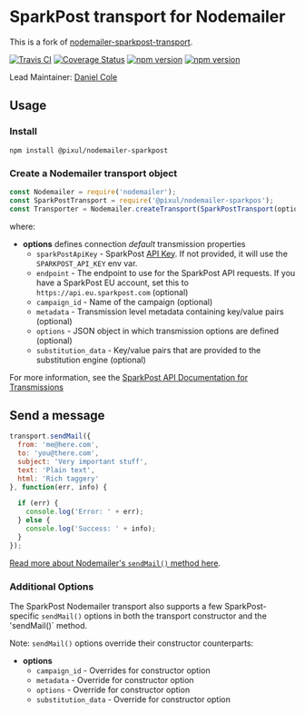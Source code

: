 # SparkPost transport for Nodemailer

This is a fork of [nodemailer-sparkpost-transport](https://github.com/SparkPost/nodemailer-sparkpost-transport).

[![Travis CI](https://travis-ci.org/PixulHQ/nodemailer-sparkpost.svg?branch=master)](https://travis-ci.org/PixulHQ/nodemailer-sparkpost) [![Coverage Status](https://coveralls.io/repos/github/PixulHQ/c/badge.svg?branch=master)](https://coveralls.io/github/PixulHQ/nodemailer-sparkpost?branch=master) [![npm version](https://badge.fury.io/js/%40pixul%2Fsparkpost.svg)](https://badge.fury.io/js/%40pixul%2Fsparkpost) [![npm version](https://badge.fury.io/js/%40pixul%2Fnodemailer-sparkpost.svg)](https://badge.fury.io/js/%40pixul%2Fnodemailer-sparkpost)

Lead Maintainer: [Daniel Cole](https://github.com/optii)

## Usage

### Install

```
npm install @pixul/nodemailer-sparkpost
```

### Create a Nodemailer transport object

```javascript
const Nodemailer = require('nodemailer');
const SparkPostTransport = require('@pixul/nodemailer-sparkpos');
const Transporter = Nodemailer.createTransport(SparkPostTransport(options));
```

where:

  - **options** defines connection _default_ transmission properties
    - `sparkPostApiKey` - SparkPost [API Key](https://app.sparkpost.com/account/api-keys). If not provided, it will use the `SPARKPOST_API_KEY` env var.
    - `endpoint` - The endpoint to use for the SparkPost API requests. If you have a SparkPost EU account, set this to `https://api.eu.sparkpost.com` (optional)
    - `campaign_id` - Name of the campaign (optional)
    - `metadata` - Transmission level metadata containing key/value pairs (optional)
    - `options` - JSON object in which transmission options are defined (optional)
    - `substitution_data` - Key/value pairs that are provided to the substitution engine (optional)

  For more information, see the [SparkPost API Documentation for Transmissions](https://developers.sparkpost.com/api/transmissions)

## Send a message

```javascript
transport.sendMail({
  from: 'me@here.com',
  to: 'you@there.com',
  subject: 'Very important stuff',
  text: 'Plain text',
  html: 'Rich taggery'
}, function(err, info) {

  if (err) {
    console.log('Error: ' + err);
  } else {
    console.log('Success: ' + info);
  }
});
```

[Read more about Nodemailer's `sendMail()` method here](https://github.com/nodemailer/nodemailer#sending-mail).

### Additional Options

The SparkPost Nodemailer transport also supports a few SparkPost-specific `sendMail()` options in both the transport constructor and the 'sendMail()` method.

Note: `sendMail()` options override their constructor counterparts:

  - **options**
    - `campaign_id` - Overrides for constructor option
    - `metadata` - Override for constructor option
    - `options` - Override for constructor option
    - `substitution_data` - Override for constructor option
